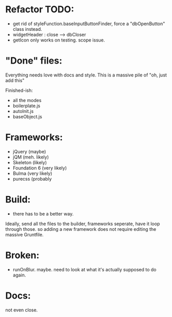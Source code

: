 # Refactor TODO:

 - get rid of styleFunction.baseInputButtonFinder, force a "dbOpenButton" class instead.
 - widgetHeader : close --> dbCloser
 - getIcon only works on testing.  scope issue.

# "Done" files:

Everything needs love with docs and style.  This is a massive pile of "oh, just add this"

Finished-ish:
 - all the modes
 - boilerplate.js
 - autoInit.js
 - baseObject.js


# Frameworks:

 - jQuery (maybe)
 - jQM (meh. likely)
 - Skeleton (likely)
 - Foundation 6 (very likely)
 - Bulma (very likely)
 - purecss (probably

# Build:

 - there has to be a better way.

 Ideally, send all the files to the builder, frameworks seperate, have it loop through those.  so adding a new framework does not require editing the massive Gruntfile.

# Broken:

 - runOnBlur.  maybe.  need to look at what it's actually supposed to do again.

# Docs:

not even close.  